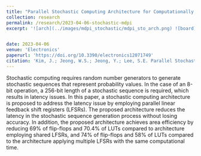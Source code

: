 ```yaml
---
title: "Parallel Stochastic Computing Architecture for Computationally Intensive Applications"
collection: research 
permalink: /research/2023-04-06-stochastic-mdpi
excerpt: '![arch](../images/mdpi_stochastic/mdpi_sto_arch.png) ![board](../images/mdpi_stochastic/mdpi_sto_lfsr.png)'


date: 2023-04-06
venue: 'Electronics'
paperurl: 'https://doi.org/10.3390/electronics12071749'
citation: 'Kim, J.; Jeong, W.S.; Jeong, Y.; Lee, S.E. Parallel Stochastic Computing Architecture for Computationally Intensive Applications. Electronics 2023, 12, 1749.'
---
```

Stochastic computing requires random number generators to generate stochastic sequences that represent probability values. In the case of an 8-bit operation, a 256-bit length of a stochastic sequence is required, which results in latency issues. In this paper, a stochastic computing architecture is proposed to address the latency issue by employing parallel linear feedback shift registers (LFSRs). The proposed architecture reduces the latency in the stochastic sequence generation process without losing accuracy. In addition, the proposed architecture achieves area efficiency by reducing 69% of flip-flops and 70.4% of LUTs compared to architecture employing shared LFSRs, and 74% of flip-flops and 58% of LUTs compared to the architecture applying multiple LFSRs with the same computational time.

